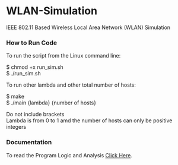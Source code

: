 # WLAN-Simulation
IEEE 802.11 Based Wireless Local Area Network (WLAN) Simulation

### How to Run Code

To run the script from the Linux command line:

$ chmod +x run_sim.sh  
$ ./run_sim.sh

To run other lambda and other total number of hosts:

$ make  
$ ./main {lambda} {number of hosts}

Do not include brackets  
Lambda is from 0 to 1 amd the number of hosts can only be positive integers  

### Documentation  

To read the Program Logic and Analysis [Click Here](https://documentcloud.adobe.com/link/track?uri=urn:aaid:scds:US:f6b5e4b2-530d-443c-b487-6cf0c29b3591).

